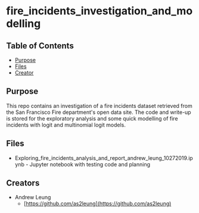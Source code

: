 # fire_incidents_investigation_and_modelling

## Table of Contents
* [Purpose](#purpose)
* [Files](#files)
* [Creator](#creators)

## Purpose

This repo contains an investigation of a fire incidents dataset retrieved from the San Francisco Fire department's open data site. The
code and write-up is stored for the exploratory analysis and some quick modelling of fire incidents with logit and multinomial logit models.


## Files

* Exploring_fire_incidents_analysis_and_report_andrew_leung_10272019.ipynb  - Jupyter notebook with testing code and planning


## Creators

* Andrew Leung
    - [https://github.com/as2leung](https://github.com/as2leung)
